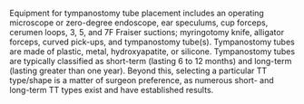 Equipment for tympanostomy tube placement includes an operating microscope or zero-degree endoscope, ear speculums, cup forceps, cerumen loops, 3, 5, and 7F Fraiser suctions; myringotomy knife, alligator forceps, curved pick-ups, and tympanostomy tube(s). Tympanostomy tubes are made of plastic, metal, hydroxyapatite, or silicone. Tympanostomy tubes are typically classified as short-term (lasting 6 to 12 months) and long-term (lasting greater than one year). Beyond this, selecting a particular TT type/shape is a matter of surgeon preference, as numerous short- and long-term TT types exist and have established results.